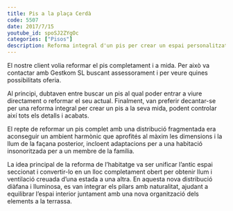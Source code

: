 ```yaml
---
title: Pis a la plaça Cerdà
code: 5507
date: 2017/7/15
youtube_id: spoSJ2ZYgOc
categories: ["Pisos"]
description: Reforma integral d'un pis per crear un espai personalitzat, amb un disseny obert i lluminós que aprofita al màxim la llum natural i les dimensions, incloent adaptacions per a una habitació insonoritzada per a un membre de la família.
---
```


El nostre client volia reformar el pis completament i a mida. Per això va contactar amb Gestkom SL buscant assessorament i per veure quines possibilitats oferia.

Al principi, dubtaven entre buscar un pis al qual poder entrar a viure directament o reformar el seu actual. Finalment, van preferir decantar-se per una reforma integral per crear un pis a la seva mida, podent controlar així tots els detalls i acabats.

El repte de reformar un pis complet amb una distribució fragmentada era aconseguir un ambient harmònic que aprofités al màxim les dimensions i la llum de la façana posterior, incloent adaptacions per a una habitació insonoritzada per a un membre de la família.

La idea principal de la reforma de l’habitatge va ser unificar l’antic espai seccionat i convertir-lo en un lloc completament obert per obtenir llum i ventilació creuada d’una estada a una altra. En aquesta nova distribució diàfana i lluminosa, es van integrar els pilars amb naturalitat, ajudant a equilibrar l’espai interior juntament amb una nova organització dels elements a la terrassa.

